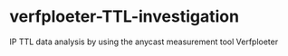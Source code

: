 # verfploeter-TTL-investigation
IP TTL data analysis by using the anycast measurement tool  Verfploeter
